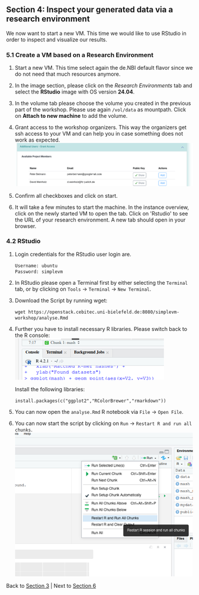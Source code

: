## Section 4: Inspect your generated data via a research environment

We now want to start a new VM. This time we would like to use RStudio 
in order to inspect and visualize our results.

### 5.1 Create a VM based on a Research Environment

1. Start a new VM. This time select again the de.NBI default flavor since
   we do not need that much resources anymore.

2. In the image section, please click on the *Research Environments* tab 
   and select the **RStudio** image with OS version **24.04**.
   
3. In the volume tab please choose the volume you created
   in the previous part of the workshop.
   Please use again `/vol/data` as mountpath. Click on **Attach to new machine** to add the volume.

4. Grant access to the workshop organizers.
   This way the organizers get ssh access to your VM and can help you in case
   something does not work as expected.
   ![](figures/grantAccess.png)

5. Confirm all checkboxes and click on start.

6. It will take a few minutes to start the machine. In the instance overview, click on the newly started VM to open the tab.
   Click on 'Rstudio' to see the URL of your research environment. A new tab should open in your browser.

### 4.2 RStudio

1. Login credentials for the RStudio user login are.
   ```
   Username: ubuntu  
   Password: simplevm
   ```

2. In RStudio please open a Terminal first by either selecting the `Terminal` tab, or by clicking on
   `Tools` -> `Terminal` -> `New Terminal`.

3. Download the Script by running wget:
   ```
   wget https://openstack.cebitec.uni-bielefeld.de:8080/simplevm-workshop/analyse.Rmd
   ```   
   
4. Further you have to install necessary R libraries. Please switch back
   to the R console:
   ![](figures/rconsole.png)
   
   Install the following libraries: 
   ```
   install.packages(c("ggplot2","RColorBrewer","rmarkdown"))
   ```
5. You can now open the `analyse.Rmd` R notebook via `File` -> `Open File`.

6. You can now start the script by clicking on `Run` -> `Restart R and run all chunks`.
  ![](figures/runRScript.png)

Back to [Section 3](part3.md) | Next to [Section 6](part61.md)
